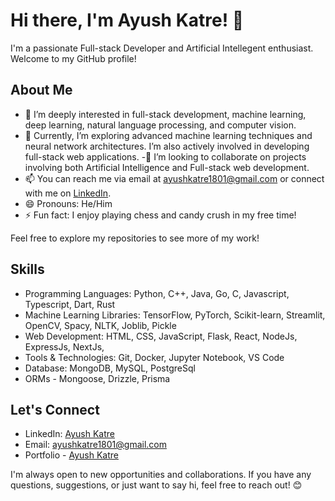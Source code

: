 # Hi there, I'm Ayush Katre! 👋

I'm a passionate Full-stack Developer and Artificial Intellegent enthusiast. Welcome to my GitHub profile!

## About Me

- 👀 I’m deeply interested in full-stack development, machine learning, deep learning, natural language processing, and computer vision.
- 🌱 Currently, I’m exploring advanced machine learning techniques and neural network architectures. I’m also actively involved in developing full-stack web applications.
-💞️ I’m looking to collaborate on projects involving both Artificial Intelligence and Full-stack web development.
- 📫 You can reach me via email at [ayushkatre1801@gmail.com](mailto:ayushkatre1801@gmail.com) or connect with me on [LinkedIn](https://www.linkedin.com/in/ayush-katre-2142262a3/).
- 😄 Pronouns: He/Him
- ⚡ Fun fact: I enjoy playing chess and candy crush in my free time!
  
Feel free to explore my repositories to see more of my work!

## Skills

- Programming Languages: Python, C++, Java, Go, C, Javascript, Typescript, Dart, Rust
- Machine Learning Libraries: TensorFlow, PyTorch, Scikit-learn, Streamlit, OpenCV, Spacy, NLTK, Joblib, Pickle
- Web Development: HTML, CSS, JavaScript, Flask, React, NodeJs, ExpressJs, NextJs, 
- Tools & Technologies: Git, Docker, Jupyter Notebook, VS Code
- Database: MongoDB, MySQL, PostgreSql
- ORMs - Mongoose, Drizzle, Prisma

## Let's Connect

- LinkedIn: [Ayush Katre](https://www.linkedin.com/in/ayush-katre-2142262a3/)
- Email: ayushkatre1801@gmail.com
- Portfolio - [Ayush Katre](https://ayushkatreportfolio.vercel.app)

I'm always open to new opportunities and collaborations. If you have any questions, suggestions, or just want to say hi, feel free to reach out! 😊
